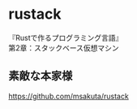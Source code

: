 # rustack

『Rustで作るプログラミング言語』  
第2章：スタックベース仮想マシン



## 素敵な本家様
https://github.com/msakuta/rustack



